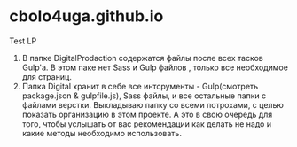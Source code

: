# cbolo4uga.github.io
Test LP
1. В папке DigitalProdaction содержатся файлы после всех тасков Gulp'a. В этом паке нет Sass и Gulp файлов , только все необходимое для страниц.
2. Папка Digital хранит в себе все интсрументы - Gulp(cмотреть package.json & gulpfile.js), Sass файлы, и все остальные папки с файлами верстки.
Выкладываю папку со всеми потрохами, с целью показать организацию в этом проекте. А это в свою очередь для того, чтобы услышать от вас рекомендации как делать не надо и какие методы необходимо использовать.
 
